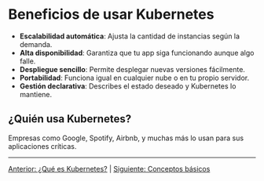 # Beneficios de usar Kubernetes

- **Escalabilidad automática**: Ajusta la cantidad de instancias según la demanda.
- **Alta disponibilidad**: Garantiza que tu app siga funcionando aunque algo falle.
- **Despliegue sencillo**: Permite desplegar nuevas versiones fácilmente.
- **Portabilidad**: Funciona igual en cualquier nube o en tu propio servidor.
- **Gestión declarativa**: Describes el estado deseado y Kubernetes lo mantiene.

## ¿Quién usa Kubernetes?
Empresas como Google, Spotify, Airbnb, y muchas más lo usan para sus aplicaciones críticas.

---

[Anterior: ¿Qué es Kubernetes?](02_que_es_k8s.md) | [Siguiente: Conceptos básicos](04_conceptos_basicos.md)